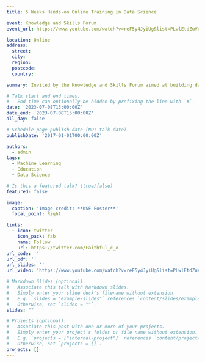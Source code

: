 ```yaml
---
title: 5 Weeks Hands-on Online Training in Data Science

event: Knowledge and Skills Forum
event_url: https://www.youtube.com/watch?v=reF5y4JyiUg&list=PLwlEtdZuVdgj2IUufbOzzId9QA_az7lMv

location: Online
address:
  street: 
  city: 
  region: 
  postcode: 
  country: 

summary: Invited by the Knowledge and Skills Forum aimed at building data science skills for those in developing countries. 

# Talk start and end times.
#   End time can optionally be hidden by prefixing the line with `#`.
date: '2023-07-08T13:00:00Z'
date_end: '2023-07-08T15:00:00Z'
all_day: false

# Schedule page publish date (NOT talk date).
publishDate: '2017-01-01T00:00:00Z'

authors:
  - admin
tags:
  - Machine Learning
  - Education
  - Data Science

# Is this a featured talk? (true/false)
featured: false

image:
  caption: 'Image credit: **KSF Poster**'
  focal_point: Right

links:
  - icon: twitter
    icon_pack: fab 
    name: Follow
    url: https://twitter.com/Faithful_c_o
url_code: ''
url_pdf: ''
url_slides: ''
url_video: 'https://www.youtube.com/watch?v=reF5y4JyiUg&list=PLwlEtdZuVdgj2IUufbOzzId9QA_az7lMv'

# Markdown Slides (optional).
#   Associate this talk with Markdown slides.
#   Simply enter your slide deck's filename without extension.
#   E.g. `slides = "example-slides"` references `content/slides/example-slides.md`.
#   Otherwise, set `slides = ""`.
slides: ""

# Projects (optional).
#   Associate this post with one or more of your projects.
#   Simply enter your project's folder or file name without extension.
#   E.g. `projects = ["internal-project"]` references `content/project/deep-learning/index.md`.
#   Otherwise, set `projects = []`.
projects: []
---
```

